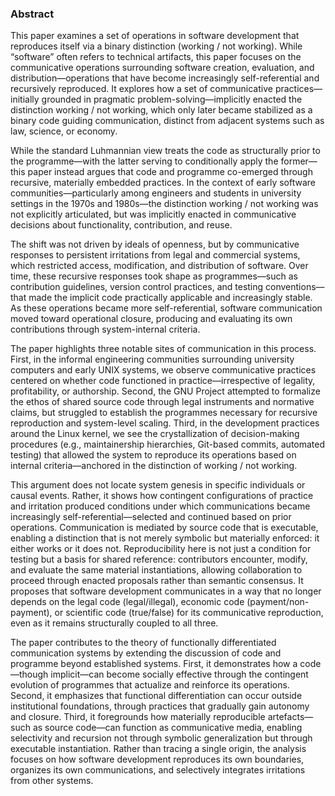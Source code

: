 ### Abstract

This paper examines a set of operations in software development that reproduces itself via a binary distinction (working / not working). While “software” often refers to technical artifacts, this paper focuses on the communicative operations surrounding software creation, evaluation, and distribution—operations that have become increasingly self-referential and recursively reproduced. It explores how a set of communicative practices—initially grounded in pragmatic problem-solving—implicitly enacted the distinction working / not working, which only later became stabilized as a binary code guiding communication, distinct from adjacent systems such as law, science, or economy.

While the standard Luhmannian view treats the code as structurally prior to the programme—with the latter serving to conditionally apply the former—this paper instead argues that code and programme co-emerged through recursive, materially embedded practices. In the context of early software communities—particularly among engineers and students in university settings in the 1970s and 1980s—the distinction working / not working was not explicitly articulated, but was implicitly enacted in communicative decisions about functionality, contribution, and reuse.

The shift was not driven by ideals of openness, but by communicative responses to persistent irritations from legal and commercial systems, which restricted access, modification, and distribution of software. Over time, these recursive responses took shape as programmes—such as contribution guidelines, version control practices, and testing conventions—that made the implicit code practically applicable and increasingly stable. As these operations became more self-referential, software communication moved toward operational closure, producing and evaluating its own contributions through system-internal criteria.

The paper highlights three notable sites of communication in this process. First, in the informal engineering communities surrounding university computers and early UNIX systems, we observe communicative practices centered on whether code functioned in practice—irrespective of legality, profitability, or authorship. Second, the GNU Project attempted to formalize the ethos of shared source code through legal instruments and normative claims, but struggled to establish the programmes necessary for recursive reproduction and system-level scaling. Third, in the development practices around the Linux kernel, we see the crystallization of decision-making procedures (e.g., maintainership hierarchies, Git-based commits, automated testing) that allowed the system to reproduce its operations based on internal criteria—anchored in the distinction of working / not working.

This argument does not locate system genesis in specific individuals or causal events. Rather, it shows how contingent configurations of practice and irritation produced conditions under which communications became increasingly self-referential—selected and continued based on prior operations. Communication is mediated by source code that is executable, enabling a distinction that is not merely symbolic but materially enforced: it either works or it does not. Reproducibility here is not just a condition for testing but a basis for shared reference: contributors encounter, modify, and evaluate the same material instantiations, allowing collaboration to proceed through enacted proposals rather than semantic consensus. It proposes that software development communicates in a way that no longer depends on the legal code (legal/illegal), economic code (payment/non-payment), or scientific code (true/false) for its communicative reproduction, even as it remains structurally coupled to all three.

The paper contributes to the theory of functionally differentiated communication systems by extending the discussion of code and programme beyond established systems. First, it demonstrates how a code—though implicit—can become socially effective through the contingent evolution of programmes that actualize and reinforce its operations. Second, it emphasizes that functional differentiation can occur outside institutional foundations, through practices that gradually gain autonomy and closure. Third, it foregrounds how materially reproducible artefacts—such as source code—can function as communicative media, enabling selectivity and recursion not through symbolic generalization but through executable instantiation. Rather than tracing a single origin, the analysis focuses on how software development reproduces its own boundaries, organizes its own communications, and selectively integrates irritations from other systems.
